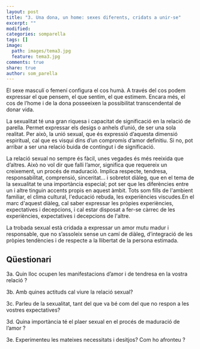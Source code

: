```yaml
---
layout: post
title: "3. Una dona, un home: sexes diferents, cridats a unir-se"
excerpt: ""
modified: 
categories: somparella
tags: []
image:
  path: images/tema3.jpg
  feature: tema3.jpg
comments: true
share: true
author: som_parella
---
```


El sexe masculí o femení configura el cos humà. A través del cos podem expressar el que pensem, el que sentim, el que estimem. Encara més, el cos de l’home i de la dona posseeixen la possibilitat transcendental de donar vida.
 
La sexualitat té una gran riquesa i capacitat de significació en la relació de parella. Permet expressar els desigs o anhels d’unió, de ser una sola realitat. Per això, la unió sexual, que és expressió d’aquesta dimensió espiritual, cal que es visqui dins d’un compromís d’amor definitiu. Si no, pot arribar a ser una relació buida de contingut i de significació.
 
La relació sexual no sempre és fàcil, unes vegades és més reeixida que d’altres. Això no vol dir que falli l’amor, significa que requereix un creixement, un procés de maduració. Implica respecte, tendresa, responsabilitat, comprensió, sinceritat... i sobretot diàleg, que en el tema de la sexualitat te una importància especial; pot ser que les diferències entre un i altre tinguin accents propis en aquest àmbit. Tots som fills de l'ambient familiar, el clima cultural, l'educació rebuda, les experiències viscudes.En el marc d'aquest diàleg, cal saber expressar les pròpies experiències, expectatives i decepcions, i cal estar disposat a fer-se càrrec de les experiències, expectatives i decepcions de l'altre.
 
La trobada sexual està cridada a expressar un amor mutu madur i responsable, que no s’assoleix sense un camí de diàleg, d’integració de les pròpies tendències i de respecte a la llibertat de la persona estimada.

## Qüestionari

3a. Quin lloc ocupen les manifestacions d’amor i de tendresa en la vostra relació ?

3b. Amb quines actituds cal viure la relació sexual?

3c. Parleu de la sexualitat, tant del que va bé com del que no respon a les vostres expectatives?

3d. Quina importància té el plaer sexual en el procés de maduració de l’amor ?

3e. Experimenteu les mateixes necessitats i desitjos? Com ho afronteu ?